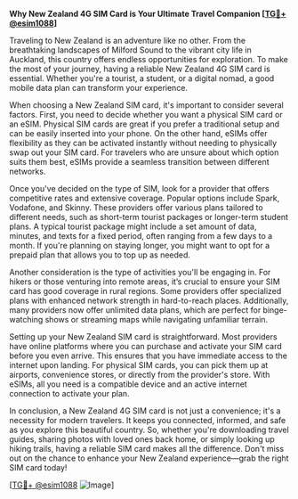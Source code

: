 **Why New Zealand 4G SIM Card is Your Ultimate Travel Companion [[TG💪+ @esim1088](https://t.me/s/esim1088)]**

Traveling to New Zealand is an adventure like no other. From the breathtaking landscapes of Milford Sound to the vibrant city life in Auckland, this country offers endless opportunities for exploration. To make the most of your journey, having a reliable New Zealand 4G SIM card is essential. Whether you're a tourist, a student, or a digital nomad, a good mobile data plan can transform your experience.

When choosing a New Zealand SIM card, it's important to consider several factors. First, you need to decide whether you want a physical SIM card or an eSIM. Physical SIM cards are great if you prefer a traditional setup and can be easily inserted into your phone. On the other hand, eSIMs offer flexibility as they can be activated instantly without needing to physically swap out your SIM card. For travelers who are unsure about which option suits them best, eSIMs provide a seamless transition between different networks.

Once you've decided on the type of SIM, look for a provider that offers competitive rates and extensive coverage. Popular options include Spark, Vodafone, and Skinny. These providers offer various plans tailored to different needs, such as short-term tourist packages or longer-term student plans. A typical tourist package might include a set amount of data, minutes, and texts for a fixed period, often ranging from a few days to a month. If you're planning on staying longer, you might want to opt for a prepaid plan that allows you to top up as needed.

Another consideration is the type of activities you'll be engaging in. For hikers or those venturing into remote areas, it’s crucial to ensure your SIM card has good coverage in rural regions. Some providers offer specialized plans with enhanced network strength in hard-to-reach places. Additionally, many providers now offer unlimited data plans, which are perfect for binge-watching shows or streaming maps while navigating unfamiliar terrain.

Setting up your New Zealand SIM card is straightforward. Most providers have online platforms where you can purchase and activate your SIM card before you even arrive. This ensures that you have immediate access to the internet upon landing. For physical SIM cards, you can pick them up at airports, convenience stores, or directly from the provider's store. With eSIMs, all you need is a compatible device and an active internet connection to activate your plan.

In conclusion, a New Zealand 4G SIM card is not just a convenience; it's a necessity for modern travelers. It keeps you connected, informed, and safe as you explore this beautiful country. So, whether you're downloading travel guides, sharing photos with loved ones back home, or simply looking up hiking trails, having a reliable SIM card makes all the difference. Don't miss out on the chance to enhance your New Zealand experience—grab the right SIM card today! 

[[TG💪+ @esim1088](https://t.me/s/esim1088) ![Image](https://i.postimg.cc/Y0z9fWf4/image.png)]